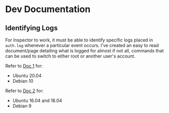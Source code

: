 # Dev Documentation

## Identifying Logs

For Inspector to work, it must be able to identify specific logs placed in `auth.log` whenever a particular event occurs. I've created an easy to read document/page detailing what is logged for almost if not all, commands that can be used to switch to either root or another user's account.

Refer to [Doc 1](doc-1.md) for:

- Ubuntu 20.04
- Debian 10

Refer to [Doc 2](doc-2.md) for:

- Ubuntu 16.04 and 18.04
- Debian 9
